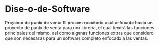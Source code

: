 # Dise-o-de-Software
Proyecto de punto de venta
El present reositorio está enfocado hacia un proyecto de punto de venta para una librería, el cual tendrá las funciones principales del mismo, así como algunas funciones extras que considero que son necesarias para un software completo enfocado a las ventas. 
